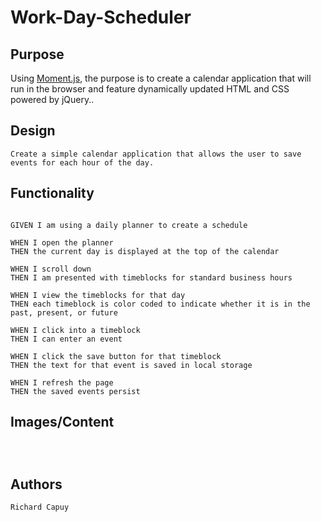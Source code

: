 # Work-Day-Scheduler

## Purpose

Using [Moment.js](https://momentjs.com/), the purpose is to create a calendar application that will run in the browser and feature dynamically updated HTML and CSS powered by jQuery..

## Design

```
Create a simple calendar application that allows the user to save events for each hour of the day.

```
## Functionality

```

GIVEN I am using a daily planner to create a schedule

WHEN I open the planner
THEN the current day is displayed at the top of the calendar

WHEN I scroll down
THEN I am presented with timeblocks for standard business hours

WHEN I view the timeblocks for that day
THEN each timeblock is color coded to indicate whether it is in the past, present, or future

WHEN I click into a timeblock
THEN I can enter an event

WHEN I click the save button for that timeblock
THEN the text for that event is saved in local storage

WHEN I refresh the page
THEN the saved events persist

```

## Images/Content


```



```

## Authors

```
Richard Capuy

```